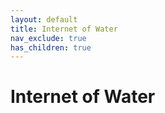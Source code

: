 ```yaml
---
layout: default
title: Internet of Water
nav_exclude: true
has_children: true
---
```


# Internet of Water